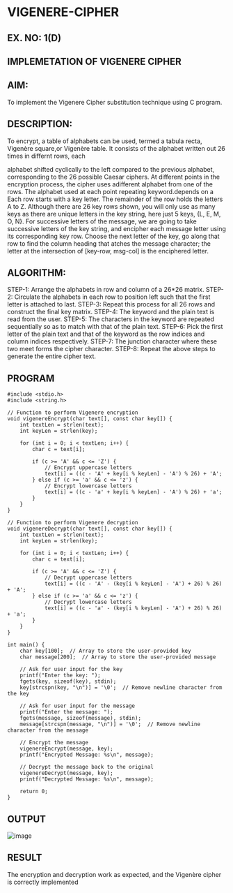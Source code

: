 # VIGENERE-CIPHER
## EX. NO: 1(D)
 

## IMPLEMETATION OF VIGENERE CIPHER
 

## AIM:

To implement the Vigenere Cipher substitution technique using C program.

## DESCRIPTION:

To encrypt, a table of alphabets can be used, termed a tabula recta, Vigenère square,or Vigenère table. It consists of the alphabet written out 26 times in differnt rows, each
 
alphabet shifted cyclically to the left compared to the previous alphabet, corresponding to the 26 possible Caesar ciphers. At different points in the encryption process, the cipher uses adifferent alphabet from one of the rows. The alphabet used at each point repeating keyword.depends on a Each row starts with a key letter. The remainder of the row holds the letters A to Z. Although there are 26 key rows shown, you will only use as many keys as there are unique letters in the key string, here just 5 keys, {L, E, M, O, N}. For successive letters of the message, we are going to take successive letters of the key string, and encipher each message letter using its corresponding key row. Choose the next letter of the key, go along that row to find the column heading that	atches the message character; the letter at the intersection of
[key-row, msg-col] is the enciphered letter.


## ALGORITHM:

STEP-1: Arrange the alphabets in row and column of a 26*26 matrix.
STEP-2: Circulate the alphabets in each row to position left such that the first letter is attached to last.
STEP-3: Repeat this process for all 26 rows and construct the final key matrix.
STEP-4: The keyword and the plain text is read from the user.
STEP-5: The characters in the keyword are repeated sequentially so as to match with that of the plain text.
STEP-6: Pick the first letter of the plain text and that of the keyword as the row indices and column indices respectively.
STEP-7: The junction character where these two meet forms the cipher character.
STEP-8: Repeat the above steps to generate the entire cipher text.


## PROGRAM
```
#include <stdio.h>
#include <string.h>

// Function to perform Vigenere encryption
void vigenereEncrypt(char text[], const char key[]) {
    int textLen = strlen(text);
    int keyLen = strlen(key);
    
    for (int i = 0; i < textLen; i++) {
        char c = text[i];
        
        if (c >= 'A' && c <= 'Z') { 
            // Encrypt uppercase letters
            text[i] = ((c - 'A' + key[i % keyLen] - 'A') % 26) + 'A';
        } else if (c >= 'a' && c <= 'z') { 
            // Encrypt lowercase letters
            text[i] = ((c - 'a' + key[i % keyLen] - 'A') % 26) + 'a';
        }
    }
}

// Function to perform Vigenere decryption
void vigenereDecrypt(char text[], const char key[]) {
    int textLen = strlen(text);
    int keyLen = strlen(key);
    
    for (int i = 0; i < textLen; i++) {
        char c = text[i];
        
        if (c >= 'A' && c <= 'Z') { 
            // Decrypt uppercase letters
            text[i] = ((c - 'A' - (key[i % keyLen] - 'A') + 26) % 26) + 'A';
        } else if (c >= 'a' && c <= 'z') { 
            // Decrypt lowercase letters
            text[i] = ((c - 'a' - (key[i % keyLen] - 'A') + 26) % 26) + 'a';
        }
    }
}

int main() {
    char key[100];  // Array to store the user-provided key
    char message[200];  // Array to store the user-provided message

    // Ask for user input for the key
    printf("Enter the key: ");
    fgets(key, sizeof(key), stdin);
    key[strcspn(key, "\n")] = '\0';  // Remove newline character from the key

    // Ask for user input for the message
    printf("Enter the message: ");
    fgets(message, sizeof(message), stdin);
    message[strcspn(message, "\n")] = '\0';  // Remove newline character from the message
    
    // Encrypt the message
    vigenereEncrypt(message, key);
    printf("Encrypted Message: %s\n", message);
    
    // Decrypt the message back to the original
    vigenereDecrypt(message, key);
    printf("Decrypted Message: %s\n", message);
    
    return 0;
}

```

## OUTPUT

![image](https://github.com/user-attachments/assets/1655bade-3ed5-496f-a77e-8f0b66f5131e)



## RESULT
The encryption and decryption work as expected, and the Vigenère cipher is correctly implemented
